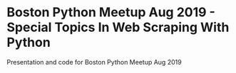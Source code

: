 # Boston Python Meetup Aug 2019 - Special Topics In Web Scraping With Python

Presentation and code for Boston Python Meetup Aug 2019
